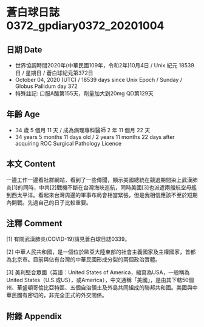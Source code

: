 [_metadata_:encoding]: - "utf-8"
[_metadata_:language]: - "zh-Hant-TW"
[_metadata_:fileformat]: - "markdown"
[_metadata_:MIME_type]: - "text/plain"
[_metadata_:markdown_version]: - "commonmark version 0.29"
[_metadata_:markdown_spec]: - "https://spec.commonmark.org/0.29/"

# 蒼白球日誌0372_gpdiary0372_20201004 #

## 日期 Date ##

* 世界協調時間2020年(中華民國109年，令和2年)10月4日 / Unix 紀元 18539 日 / 星期日 / 蒼白球紀元第372日
* October 04, 2020 (UTC) / 18539 days since Unix Epoch / Sunday / Globus Pallidum day 372
* 特殊註記: 口服A酸第155天，劑量加大到20mg QD第129天

## 年齡 Age ##

* 34 歲 5 個月 11 天 / 成為病理專科醫師 2 年 11 個月 22 天
* 34 years 5 months 11 days old / 2 years 11 months 22 days after acquiring ROC Surgical Pathology Licence

## 本文 Content ##

一邊工作一邊看社群網站，看到了一些傳聞，顯示美國總統在競選期間染上武漢肺炎[1]的同時，中共[2]戰機不斷在台灣海峽巡航，同時美國[3]也派遣兩艘航空母艦到西太平洋。看起來台灣周邊的軍事布局會相當緊張，但是我相信應該不至於短期內開戰。先過自己的日子比較重要。

## 注釋 Comment ##

[1] 有關武漢肺炎(COVID-19)請見蒼白球日誌0339。

[2] 中華人民共和國，是一個位於歐亞大陸東部的社會主義國家及主權國家，首都為北京市。目前與佔有台灣的中華民國形成分裂的兩個政治實體。

[3] 美利堅合眾國（英語：United States of America，縮寫為USA，一般稱為United States（U.S.或US），或America），中文通稱「美國」，是由其下轄50個州、華盛頓哥倫比亞特區、五個自治領土及外島共同組成的聯邦共和國。美國與中華民國有密切的，非完全正式的外交關係。

## 附錄 Appendix ##

